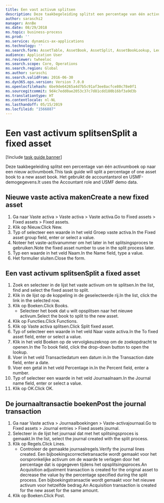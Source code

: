 ```yaml
---
title: Een vast activum splitsen
description: Deze taakbegeleiding splitst een percentage van één activumboek op naar een nieuw activumboek.
author: saraschi2
manager: AnnBe
ms.date: 08/29/2018
ms.topic: business-process
ms.prod: ''
ms.service: dynamics-ax-applications
ms.technology: ''
ms.search.form: AssetTable, AssetBook, AssetSplit, AssetBookLookup, LedgerJournalTable, LedgerJournalTransAsset
audience: Application User
ms.reviewer: twheeloc
ms.search.scope: Core, Operations
ms.search.region: Global
ms.author: saraschi
ms.search.validFrom: 2016-06-30
ms.dyn365.ops.version: Version 7.0.0
ms.openlocfilehash: 6be9de64265a4d7b5c91af3ee8acfce80c78e0f1
ms.sourcegitcommit: 9d4c7edd0ae2053c37c7d81cdd180b16bf3a9d3b
ms.translationtype: HT
ms.contentlocale: nl-NL
ms.lasthandoff: 05/15/2019
ms.locfileid: "1566887"
---
```

# <a name="split-a-fixed-asset"></a><span data-ttu-id="bf18b-103">Een vast activum splitsen</span><span class="sxs-lookup"><span data-stu-id="bf18b-103">Split a fixed asset</span></span>

[!include [task guide banner](../../includes/task-guide-banner.md)]

<span data-ttu-id="bf18b-104">Deze taakbegeleiding splitst een percentage van één activumboek op naar een nieuw activumboek.</span><span class="sxs-lookup"><span data-stu-id="bf18b-104">This task guide will split a percentage of one asset book to a new asset book.</span></span>  <span data-ttu-id="bf18b-105">Het gebruikt de accountantsrol en USMF-demogegevens.</span><span class="sxs-lookup"><span data-stu-id="bf18b-105">It uses the Accountant role and USMF demo data.</span></span>


## <a name="create-a-new-fixed-asset"></a><span data-ttu-id="bf18b-106">Nieuwe vaste activa maken</span><span class="sxs-lookup"><span data-stu-id="bf18b-106">Create a new fixed asset</span></span>
1. <span data-ttu-id="bf18b-107">Ga naar Vaste activa > Vaste activa > Vaste activa.</span><span class="sxs-lookup"><span data-stu-id="bf18b-107">Go to Fixed assets > Fixed assets > Fixed assets.</span></span>
2. <span data-ttu-id="bf18b-108">Klik op Nieuw.</span><span class="sxs-lookup"><span data-stu-id="bf18b-108">Click New.</span></span>
3. <span data-ttu-id="bf18b-109">Typ of selecteer een waarde in het veld Groep vaste activa.</span><span class="sxs-lookup"><span data-stu-id="bf18b-109">In the Fixed asset group field, enter or select a value.</span></span>
4. <span data-ttu-id="bf18b-110">Noteer het vaste-activanummer om het later in het splitsingsproces te gebruiken.</span><span class="sxs-lookup"><span data-stu-id="bf18b-110">Note the fixed asset number to use in the split process later.</span></span>
5. <span data-ttu-id="bf18b-111">Typ een waarde in het veld Naam.</span><span class="sxs-lookup"><span data-stu-id="bf18b-111">In the Name field, type a value.</span></span>
6. <span data-ttu-id="bf18b-112">Het formulier sluiten.</span><span class="sxs-lookup"><span data-stu-id="bf18b-112">Close the form.</span></span>

## <a name="split-a-fixed-asset"></a><span data-ttu-id="bf18b-113">Een vast activum splitsen</span><span class="sxs-lookup"><span data-stu-id="bf18b-113">Split a fixed asset</span></span>
1. <span data-ttu-id="bf18b-114">Zoek en selecteer in de lijst het vaste activum om te splitsen.</span><span class="sxs-lookup"><span data-stu-id="bf18b-114">In the list, find and select the fixed asset to split.</span></span>
2. <span data-ttu-id="bf18b-115">Klik in de lijst op de koppeling in de geselecteerde rij.</span><span class="sxs-lookup"><span data-stu-id="bf18b-115">In the list, click the link in the selected row.</span></span>
3. <span data-ttu-id="bf18b-116">Klik op Boeken.</span><span class="sxs-lookup"><span data-stu-id="bf18b-116">Click Books.</span></span>
    * <span data-ttu-id="bf18b-117">Selecteer het boek dat u wilt opsplitsen naar het nieuwe activum.</span><span class="sxs-lookup"><span data-stu-id="bf18b-117">Select the book to split to the new asset.</span></span>  
4. <span data-ttu-id="bf18b-118">Klik op Functies.</span><span class="sxs-lookup"><span data-stu-id="bf18b-118">Click Functions.</span></span>
5. <span data-ttu-id="bf18b-119">Klik op Vaste activa splitsen.</span><span class="sxs-lookup"><span data-stu-id="bf18b-119">Click Split fixed asset.</span></span>
6. <span data-ttu-id="bf18b-120">Typ of selecteer een waarde in het veld Naar vaste activa.</span><span class="sxs-lookup"><span data-stu-id="bf18b-120">In the To fixed asset field, enter or select a value.</span></span>
7. <span data-ttu-id="bf18b-121">Klik in het veld Boeken op de vervolgkeuzeknop om de zoekopdracht te openen.</span><span class="sxs-lookup"><span data-stu-id="bf18b-121">In the To book field, click the drop-down button to open the lookup.</span></span>
8. <span data-ttu-id="bf18b-122">Voer in het veld Transactiedatum een datum in.</span><span class="sxs-lookup"><span data-stu-id="bf18b-122">In the Transaction date field, enter a date.</span></span>
9. <span data-ttu-id="bf18b-123">Voer een getal in het veld Percentage in.</span><span class="sxs-lookup"><span data-stu-id="bf18b-123">In the Percent field, enter a number.</span></span>
10. <span data-ttu-id="bf18b-124">Typ of selecteer een waarde in het veld Journaalnaam.</span><span class="sxs-lookup"><span data-stu-id="bf18b-124">In the Journal name field, enter or select a value.</span></span>
11. <span data-ttu-id="bf18b-125">Klik op OK.</span><span class="sxs-lookup"><span data-stu-id="bf18b-125">Click OK.</span></span>

## <a name="post-the-journal-transaction"></a><span data-ttu-id="bf18b-126">De journaaltransactie boeken</span><span class="sxs-lookup"><span data-stu-id="bf18b-126">Post the journal transaction</span></span>
1. <span data-ttu-id="bf18b-127">Ga naar Vaste activa > Journaalboekingen > Vaste-activajournaal.</span><span class="sxs-lookup"><span data-stu-id="bf18b-127">Go to Fixed assets > Journal entries > Fixed assets journal.</span></span>
2. <span data-ttu-id="bf18b-128">Selecteer in de lijst het journaal dat met het splitsingsproces is gemaakt.</span><span class="sxs-lookup"><span data-stu-id="bf18b-128">In the list, select the journal created with the split process.</span></span>
3. <span data-ttu-id="bf18b-129">Klik op Regels.</span><span class="sxs-lookup"><span data-stu-id="bf18b-129">Click Lines.</span></span>
    * <span data-ttu-id="bf18b-130">Controleer de gemaakte journaalregels.</span><span class="sxs-lookup"><span data-stu-id="bf18b-130">Verify the journal lines created.</span></span>  <span data-ttu-id="bf18b-131">Een bijboekingscorrectietransactie wordt gemaakt voor het oorspronkelijke activum om de waarde te verlagen door het percentage dat is opgegeven tijdens het opsplitsingsproces.</span><span class="sxs-lookup"><span data-stu-id="bf18b-131">An Acquisition adjustment transaction is created for the original asset to decrease the value by the percentage specified during the split process.</span></span>  <span data-ttu-id="bf18b-132">Een bijboekingstransactie wordt gemaakt voor het nieuwe activum voor hetzelfde bedrag.</span><span class="sxs-lookup"><span data-stu-id="bf18b-132">An Acquisition transaction is created for the new asset for the same amount.</span></span>  
4. <span data-ttu-id="bf18b-133">Klik op Boeken.</span><span class="sxs-lookup"><span data-stu-id="bf18b-133">Click Post.</span></span>

